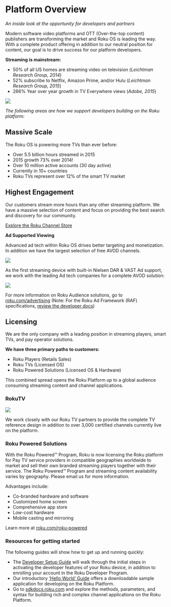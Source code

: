 # Platform Overview
*An inside look at the opportunity for developers and partners*

Modern software video platforms and OTT (Over-the-top content) publishers are transforming the market and Roku OS is leading the way. With a complete product offering in addition to our neutral position for content, our goal is to drive success for our platform developers.

**Streaming is mainstream:**

* 50% of all US homes are streaming video on television (*Leichtman Research Group, 2014*)
* 52% subscribe to Netflix, Amazon Prime, and/or Hulu (*Leichtman Research Group, 2015*)
* 266% Year over year growth in TV Everywhere views (*Adobe, 2015*)

![](https://blog.roku.com/developer/files/2016/09/channel-spread.jpg)

*The following areas are how we support developers building on the Roku platform:*

## Massive Scale

The Roku OS is powering more TVs than ever before:

* Over 5.5 billion hours streamed in 2015
 * 2015 growth 73% over 2014!
* Over 10 million active accounts (30 day active)
* Currently in 10+ countries
* Roku TVs represent over 12% of the smart TV market

## Highest Engagement

Our customers stream more hours than any other streaming platform. We have a massive selection of content and focus on providing the best search and discovery for our community.

[Explore the Roku Channel Store](https://channelstore.roku.com/)

**Ad Supported Viewing**

Advanced ad tech within Roku OS drives better targeting and monetization. In addition we have the largest selection of free AVOD channels.


![](https://roku-developer-home-ghost-staging.s3.amazonaws.com/2016/Sep/Y2hhbm5lbHNfbGluZXVwLTE0NzQ5MTc2MDQzMTQ=.jpg)

As the first streaming device with built-in Nielsen DAR & VAST Ad support, we work with the leading Ad tech companies for a complete AVOD solution:

![](https://blog.roku.com/developer/files/2016/09/ad-tech-partners.jpg)

For more information on Roku Audience solutions, go to [roku.com/advertising](https://www.roku.com/advertising)
(Note: For the Roku Ad Framework (RAF) specifications, [review the developer docs](/develop/guides/roku-ad-framework.md))

## Licensing

We are the only company with a leading position in streaming players, smart TVs, and pay operator solutions.

**We have three primary paths to customers:**

* Roku Players (Retails Sales)
* Roku TVs (Licensed OS)
* Roku Powered Solutions (Licensed OS & Hardware)

This combined spread opens the Roku Platform up to a global audience consuming streaming content and channel applications.

### RokuTV

![](https://roku-developer-home-ghost-staging.s3.amazonaws.com/2016/Sep/cm9rdV90dl9vZmZlcmluZ3MtMTQ3NDkxODM2MDYxNw==.jpg)

We work closely with our Roku TV partners to provide the complete TV reference design in addition to over 3,000 certified channels currently live on the platform.

### Roku Powered Solutions

With the Roku Powered™ Program, Roku is now licensing the Roku platform for Pay TV service providers in compatible geographies worldwide to market and sell their own branded streaming players together with their service. The Roku Powered™ Program and streaming content availability varies by geography. Please email us for more information.

Advantages include:

* Co-branded hardware and software
* Customized home screen
* Comprehensive app store
* Low-cost hardware
* Mobile casting and mirroring

Learn more at [roku.com/roku-powered](https://www.roku.com/roku-powered)

### Resources for getting started

The following guides will show how to get up and running quickly:

* The [Developer Setup Guide](/develop/getting-started/setup-guide.md) will walk through the initial steps in activating the developer features of your Roku device, in addition to enrolling your account in the Roku Developer Program.
* Our introductory [‘Hello World’ Guide](/develop/getting-started/hello-world.md) offers a downloadable sample application for developing on the Roku Platform.
* Go to [sdkdocs.roku.com](https://sdkdocs.roku.com) and explore the methods, parameters, and syntax for building rich and complex channel applications on the Roku Platform.
